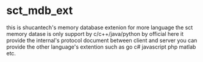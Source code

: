 # sct_mdb_ext
this is shucantech's memory database extenion for more language
the sct memory datase is only support by c/c++/java/python by official
here it provide the internal's protocol document between client and server
you can provide the other language's extention such as go c# javascript php matlab etc.

